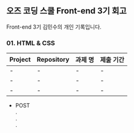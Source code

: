 ## 오즈 코딩 스쿨 Front-end 3기 회고
Front-end 3기 김민수의 개인 기록입니다.


### 01. HTML & CSS 
| Project | Repository | 과제 명 | 제출 기간 |
| --- | --- | --- | --- |
| - | - | - | - |
| - | - | - | - |
| - | - | - | - |

- POST <br>.<br>.<br>.
